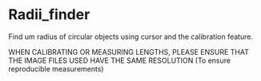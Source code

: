 # Radii_finder
 Find um radius of circular objects using cursor and the calibration feature. 

 WHEN CALIBRATING OR MEASURING LENGTHS, PLEASE ENSURE THAT THE IMAGE FILES USED HAVE THE SAME RESOLUTION (To ensure reproducible measurements)
